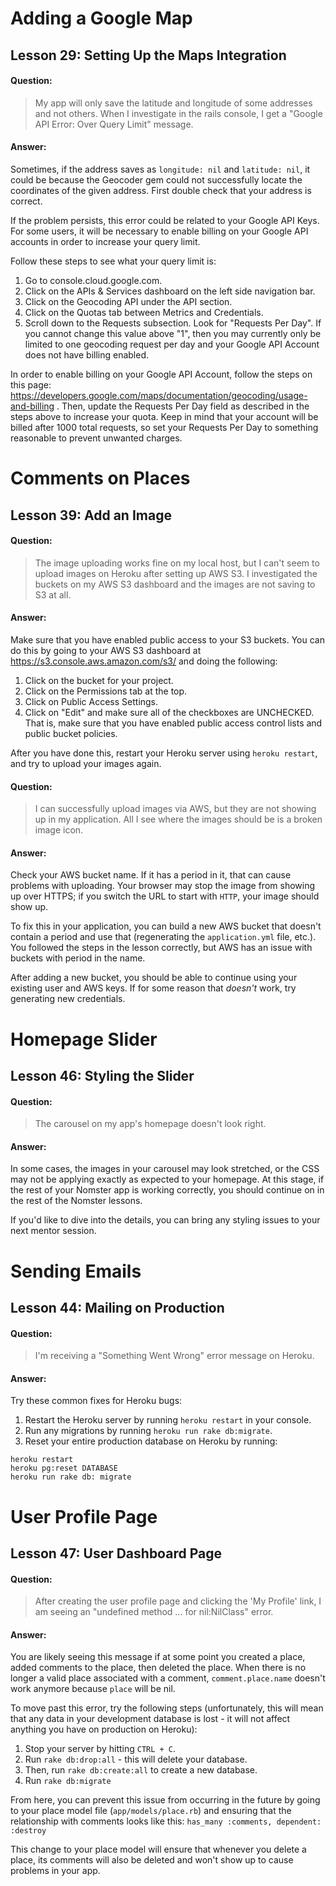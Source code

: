 # Adding a Google Map

## Lesson 29: Setting Up the Maps Integration

#### Question:
> My app will only save the latitude and longitude of some addresses and not others. When I investigate in the rails console, I get a "Google API Error: Over Query Limit" message.

#### Answer:
Sometimes, if the address saves as `longitude: nil` and `latitude: nil`, it could be because the Geocoder gem could not successfully locate the coordinates of the given address. First double check that your address is correct.

If the problem persists, this error could be related to your Google API Keys. For some users, it will be necessary to enable billing on your Google API accounts in order to increase your query limit.

Follow these steps to see what your query limit is:
1) Go to console.cloud.google.com.
2) Click on the APIs & Services dashboard on the left side navigation bar.
3) Click on the Geocoding API under the API section.
4) Click on the Quotas tab between Metrics and Credentials.
5) Scroll down to the Requests subsection. Look for "Requests Per Day". If you cannot change this value above "1", then you may currently only be limited to one geocoding request per day and your Google API Account does not have billing enabled.

In order to enable billing on your Google API Account, follow the steps on this page: https://developers.google.com/maps/documentation/geocoding/usage-and-billing . Then, update the Requests Per Day field as described in the steps above to increase your quota. Keep in mind that your account will be billed after 1000 total requests, so set your Requests Per Day to something reasonable to prevent unwanted charges.

# Comments on Places

## Lesson 39: Add an Image

#### Question:
> The image uploading works fine on my local host, but I can't seem to upload images on Heroku after setting up AWS S3. I investigated the buckets on my AWS S3 dashboard and the images are not saving to S3 at all.

#### Answer:
Make sure that you have enabled public access to your S3 buckets. You can do this by going to your AWS S3 dashboard at https://s3.console.aws.amazon.com/s3/ and doing the following:
1) Click on the bucket for your project.
2) Click on the Permissions tab at the top.
3) Click on Public Access Settings.
4) Click on "Edit" and make sure all of the checkboxes are UNCHECKED. That is, make sure that you have enabled public access control lists and public bucket policies.

After you have done this, restart your Heroku server using `heroku restart`, and try to upload your images again.

#### Question:
> I can successfully upload images via AWS, but they are not showing up in my application. All I see where the images should be is a broken image icon.

#### Answer:
Check your AWS bucket name. If it has a period in it, that can cause problems with uploading. Your browser may stop the image from showing up over HTTPS; if you switch the URL to start with `HTTP`, your image should show up.

To fix this in your application, you can build a new AWS bucket that doesn't contain a period and use that (regenerating the  `application.yml` file, etc.). You followed the steps in the lesson correctly, but AWS has an issue with buckets with period in the name.

After adding a new bucket, you should be able to continue using your existing user and AWS keys. If for some reason that _doesn't_ work, try generating new credentials.

# Homepage Slider

## Lesson 46: Styling the Slider

#### Question:
> The carousel on my app's homepage doesn't look right.

#### Answer:
In some cases, the images in your carousel may look stretched, or the CSS may not be applying exactly as expected to your homepage. At this stage, if the rest of your Nomster app is working correctly, you should continue on in the rest of the Nomster lessons.

If you'd like to dive into the details, you can bring any styling issues to your next mentor session.

# Sending Emails

## Lesson 44: Mailing on Production

#### Question:
> I'm receiving a "Something Went Wrong" error message on Heroku.

#### Answer:
Try these common fixes for Heroku bugs:
1) Restart the Heroku server by running `heroku restart` in your console.
2) Run any migrations by running `heroku run rake db:migrate`.
3) Reset your entire production database on Heroku by running:
```
heroku restart
heroku pg:reset DATABASE
heroku run rake db: migrate
```

# User Profile Page

## Lesson 47: User Dashboard Page

#### Question:
> After creating the user profile page and clicking the 'My Profile' link, I am seeing an "undefined method ... for nil:NilClass" error.

#### Answer:
You are likely seeing this message if at some point you created a place, added comments to the place, then deleted the place. When there is no longer a valid place associated with a comment, `comment.place.name` doesn't work anymore because `place` will be nil.

To move past this error, try the following steps (unfortunately, this will mean that any data in your development database is lost - it will not affect anything you have on production on Heroku):
1) Stop your server by hitting `CTRL + C`.
2) Run `rake db:drop:all` - this will delete your database.
3) Then, run `rake db:create:all` to create a new database.
4) Run `rake db:migrate`

From here, you can prevent this issue from occurring in the future by going to your place model file (`app/models/place.rb`) and ensuring that the relationship with comments looks like this: `has_many :comments, dependent: :destroy`

This change to your place model will ensure that whenever you delete a place, its comments will also be deleted and won't show up to cause problems in your app.



